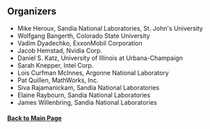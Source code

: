 ## Organizers

- Mike Heroux, Sandia National Laboratories, St. John's University
- Wolfgang Bangerth, Colorado State University
- Vadim Dyadechko, ExxonMobil Corporation
- Jacob Hemstad, Nvidia Corp.
- Daniel S. Katz, University of Illinois at Urbana-Champaign
- Sarah Knepper, Intel Corp.
- Lois Curfman McInnes, Argonne National Laboratory
- Pat Quillen, MathWorks, Inc.
- Siva Rajamanickam, Sandia National Laboratories
- Elaine Raybourn, Sandia National Laboratories
- James Willenbring, Sandia National Laboratories


#### [Back to Main Page](index.md)
